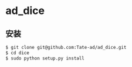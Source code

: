 # ad_dice

## 安装
```bash
$ git clone git@github.com:Tate-ad/ad_dice.git
$ cd dice
$ sudo python setup.py install
```
